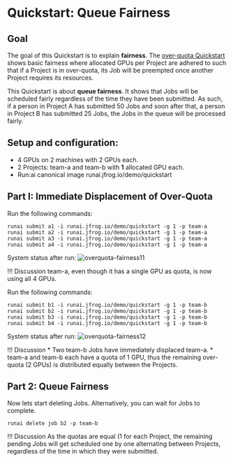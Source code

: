 # Quickstart: Queue Fairness

## Goal

The goal of this Quickstart is to explain __fairness__. The [over-quota Quickstart](walkthrough-overquota.md) shows basic fairness where allocated GPUs per Project are adhered to such that if a Project is in over-quota, its Job will be preempted once another Project requires its resources.

This Quickstart is about __queue fairness__. It shows that Jobs will be scheduled fairly regardless of the time they have been submitted. As such, if a person in Project A has submitted 50 Jobs and soon after that, a person in Project B has submitted 25 Jobs, the Jobs in the queue will be processed fairly.


## Setup and configuration:

* 4 GPUs on 2 machines with 2 GPUs each.
* 2 Projects: team-a and team-b with __1__ allocated GPU each.
* Run:ai canonical image runai.jfrog.io/demo/quickstart


## Part I: Immediate Displacement of Over-Quota

Run the following commands:

    runai submit a1 -i runai.jfrog.io/demo/quickstart -g 1 -p team-a
    runai submit a2 -i runai.jfrog.io/demo/quickstart -g 1 -p team-a
    runai submit a3 -i runai.jfrog.io/demo/quickstart -g 1 -p team-a
    runai submit a4 -i runai.jfrog.io/demo/quickstart -g 1 -p team-a

System status after run:
![overquota-fairness11](img/overquota-fairness1.png)


!!! Discussion
    team-a, even though it has a single GPU as quota, is now using all 4 GPUs.


Run the following commands:

    runai submit b1 -i runai.jfrog.io/demo/quickstart -g 1 -p team-b
    runai submit b2 -i runai.jfrog.io/demo/quickstart -g 1 -p team-b
    runai submit b3 -i runai.jfrog.io/demo/quickstart -g 1 -p team-b
    runai submit b4 -i runai.jfrog.io/demo/quickstart -g 1 -p team-b

System status after run:
![overquota-fairness12](img/overquota-fairness2.png)


!!! Discussion
    * Two team-b Jobs have immediately displaced team-a. 
    * team-a and team-b each have a quota of 1 GPU, thus the remaining over-quota (2 GPUs) is distributed equally between the Projects.

## Part 2: Queue Fairness

Now lets start deleting Jobs. Alternatively, you can wait for Jobs to complete.

    runai delete job b2 -p team-b

!!! Discussion
    As the quotas are equal (1 for each Project, the remaining pending Jobs will get scheduled one by one alternating between Projects, regardless of the time in which they were submitted. 

